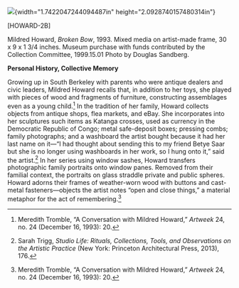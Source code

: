 ![](media/image1.png){width="1.7422047244094487in" height="2.0928740157480314in"}

\[HOWARD-2B\]

Mildred Howard, *Broken Bow*, 1993. Mixed media on artist-made frame, 30 x 9 x 1 3/4 inches. Museum purchase with funds contributed by the Collection Committee, 1999.15.01 Photo by Douglas Sandberg.

**Personal History, Collective Memory**

Growing up in South Berkeley with parents who were antique dealers and civic leaders, Mildred Howard recalls that, in addition to her toys, she played with pieces of wood and fragments of furniture, constructing assemblages even as a young child.[^1] In the tradition of her family, Howard collects objects from antique shops, flea markets, and eBay. She incorporates into her sculptures such items as Katanga crosses, used as currency in the Democratic Republic of Congo; metal safe-deposit boxes; pressing combs; family photographs; and a washboard the artist bought because it had her last name on it—“I had thought about sending this to my friend Betye Saar but she is no longer using washboards in her work, so I hung onto it,” said the artist.[^2] In her series using window sashes, Howard transfers photographic family portraits onto window panes. Removed from their familial context, the portraits on glass straddle private and public spheres. Howard adorns their frames of weather-worn wood with buttons and cast-metal fasteners—objects the artist notes “open and close things,” a material metaphor for the act of remembering.[^3]

[^1]: Meredith Tromble, “A Conversation with Mildred Howard,” *Artweek* 24, no. 24 (December 16, 1993): 20.

[^2]: Sarah Trigg, *Studio Life: Rituals, Collections, Tools, and Observations on the Artistic Practice* (New York: Princeton Architectural Press, 2013), 176.

[^3]: Meredith Tromble, “A Conversation with Mildred Howard,” *Artweek* 24, no. 24 (December 16, 1993): 20.
